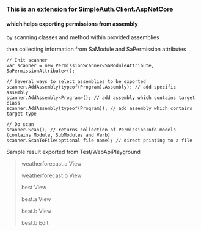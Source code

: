 ### This is an extension for SimpleAuth.Client.AspNetCore
#### which helps exporting permissions from assembly
by scanning classes and method within provided assemblies

then collecting information from SaModule and SaPermission attributes

```
// Init scanner
var scanner = new PermissionScanner<SaModuleAttribute, SaPermissionAttribute>();

// Several ways to select assemblies to be exported
scanner.AddAssembly(typeof(Program).Assembly); // add specific assembly
scanner.AddAssembly<Program>(); // add assembly which contains target class
scanner.AddAssembly(typeof(Program)); // add assembly which contains target type

// Do scan
scanner.Scan(); // returns collection of PermissionInfo models (contains Module, SubModules and Verb)
scanner.ScanToFile(optional file name); // direct printing to a file
```

Sample result exported from Test/WebApiPlayground

> weatherforecast.a	View
>
> weatherforecast.b	View
>
> best			    View
>
> best.a			View
>
> best.b			View
>
> best.b			Edit

